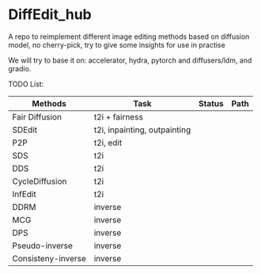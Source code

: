 # DiffEdit_hub
A repo to reimplement different image editing methods based on diffusion model, no cherry-pick, try to  give some insights for use in practise


We will try to base it on: accelerator, hydra, pytorch and diffusers/ldm, and gradio.

TODO List:

| Methods | Task | Status | Path |
|--|--|--|--|
|Fair Diffusion | t2i + fairness| |
| SDEdit | t2i, inpainting, outpainting |  |  |
|P2P| t2i, edit | | |
| SDS | t2i |  |  |
| DDS | t2i |  |  |
| CycleDiffusion | t2i |  |  |
| InfEdit | t2i |  |  |
| DDRM| inverse |  |  |
| MCG | inverse |  |  |
| DPS | inverse |  |  |
| Pseudo-inverse | inverse |  |  |
| Consisteny-inverse | inverse |  |  |
